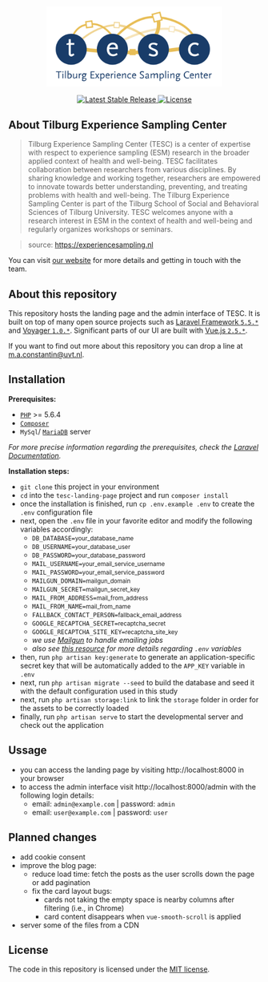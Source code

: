 <p align="center">
	<a href="https://experiencesampling.nl">
		<img src="public/img/tesc-logo-title.svg" alt="Tilburg Experience Sampling Center" width="350">
	</a>
</p>

<p align="center">
	<a href="https://github.com/mihaiconstantin/tesc-landing-page/releases/tag/v1.0.0">
		<img src="https://img.shields.io/badge/stable-v1.0.0-blue.svg?style=flat-square" alt="Latest Stable Release">
	</a>	
	<a href="https://opensource.org/licenses/MIT">
		<img src="https://img.shields.io/badge/license-MIT-yellow.svg?style=flat-square" alt="License">
	</a>
</p>

## About Tilburg Experience Sampling Center

> Tilburg Experience Sampling Center (TESC) is a center of expertise with respect to experience sampling (ESM) research in the broader applied context of health and well-being. TESC facilitates collaboration between researchers from various disciplines. By sharing knowledge and working together, researchers are empowered to innovate towards better understanding, preventing, and treating problems with health and well-being. The Tilburg Experience Sampling Center is part of the Tilburg School of Social and Behavioral Sciences of Tilburg University. TESC welcomes anyone with a research interest in ESM in the context of health and well-being and regularly organizes workshops or seminars.

> source: https://experiencesampling.nl

You can visit [our website](https://experiencesampling.nl) for more details and getting in touch with the team.

## About this repository

This repository hosts the landing page and the admin interface of TESC. It is built on top of many open source projects such as [Laravel Framework `5.5.*`](https://laravel.com/docs/5.5) and [Voyager `1.0.*`](https://github.com/the-control-group/voyager). Significant parts of our UI are built with [Vue.js `2.5.*`](https://github.com/vuejs/vue).

If you want to find out more about this repository you can drop a line at m.a.constantin@uvt.nl.

## Installation

**Prerequisites:**

- [`PHP`](http://php.net/downloads.php) >= 5.6.4
- [`Composer`](https://getcomposer.org/doc/00-intro.md)
- `MySql`/ [`MariaDB`](https://downloads.mariadb.org) server

*For more precise information regarding the prerequisites, check the [Laravel Documentation](https://laravel.com/docs/5.5).*

**Installation steps:**

- `git clone` this project in your environment
- `cd` into the `tesc-landing-page` project and run `composer install`
- once the installation is finished, run `cp .env.example .env` to create the `.env` configuration file  
- next, open the `.env` file in your favorite editor and modify the following variables accordingly:
	- `DB_DATABASE=`<small>your_database_name</small>
	- `DB_USERNAME=`<small>your_database_user</small>
	- `DB_PASSWORD=`<small>your_database_password</small>
	- `MAIL_USERNAME=`<small>your_email_service_username</small>
	- `MAIL_PASSWORD=`<small>your_email_service_password</small>
	- `MAILGUN_DOMAIN=`<small>mailgun_domain</small>
	- `MAILGUN_SECRET=`<small>mailgun_secret_key</small>
	- `MAIL_FROM_ADDRESS=`<small>mail_from_address</small>
	- `MAIL_FROM_NAME=`<small>mail_from_name</small>
	- `FALLBACK_CONTACT_PERSON=`<small>fallback_email_address</small>
	- `GOOGLE_RECAPTCHA_SECRET=`<small>recaptcha_secret</small>
	- `GOOGLE_RECAPTCHA_SITE_KEY=`<small>recaptcha_site_key</small>
	- *we use [Mailgun](https://www.mailgun.com/) to handle emailing jobs*
	- *also see [this resource](https://laravel.com/docs/5.5/configuration#environment-configuration) for more details regarding `.env` variables*
- then, run `php artisan key:generate` to generate an application-specific secret key that will be automatically added to the `APP_KEY` variable in `.env`
- next, run `php artisan migrate --seed` to build the database and seed it with the default configuration used in this study
- next, run `php artisan storage:link` to link the `storage` folder in order for the assets to be correctly loaded
- finally, run `php artisan serve` to start the developmental server and check out the application

## Ussage

- you can access the landing page by visiting http://localhost:8000 in your browser
- to access the admin interface visit http://localhost:8000/admin with the following login details:
	- email: `admin@example.com` | password: `admin`
	- email: `user@example.com` | password: `user`

## Planned changes

- add cookie consent
- improve the blog page:
	- reduce load time: fetch the posts as the user scrolls down the page or add pagination
	- fix the card layout bugs: 
		- cards not taking the empty space is nearby columns after filtering (i.e., in Chrome)
		- card content disappears when `vue-smooth-scroll` is applied
- server some of the files from a CDN

## License

The code in this repository is licensed under the [MIT license](https://opensource.org/licenses/MIT).